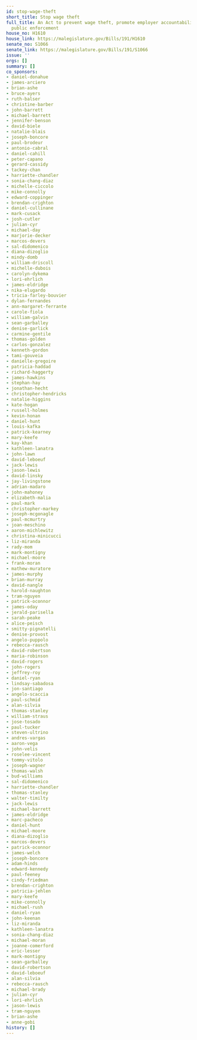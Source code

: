 ```yaml
---
id: stop-wage-theft
short_title: Stop wage theft
full_title: An Act to prevent wage theft, promote employer accountability, and enhance
  public enforcement
house_no: H1610
house_link: https://malegislature.gov/Bills/191/H1610
senate_no: S1066
senate_link: https://malegislature.gov/Bills/191/S1066
issue: ''
orgs: []
summary: []
co_sponsors:
- daniel-donahue
- james-arciero
- brian-ashe
- bruce-ayers
- ruth-balser
- christine-barber
- john-barrett
- michael-barrett
- jennifer-benson
- david-biele
- natalie-blais
- joseph-boncore
- paul-brodeur
- antonio-cabral
- daniel-cahill
- peter-capano
- gerard-cassidy
- tackey-chan
- harriette-chandler
- sonia-chang-diaz
- michelle-ciccolo
- mike-connolly
- edward-coppinger
- brendan-crighton
- daniel-cullinane
- mark-cusack
- josh-cutler
- julian-cyr
- michael-day
- marjorie-decker
- marcos-devers
- sal-didomenico
- diana-dizoglio
- mindy-domb
- william-driscoll
- michelle-dubois
- carolyn-dykema
- lori-ehrlich
- james-eldridge
- nika-elugardo
- tricia-farley-bouvier
- dylan-fernandes
- ann-margaret-ferrante
- carole-fiola
- william-galvin
- sean-garballey
- denise-garlick
- carmine-gentile
- thomas-golden
- carlos-gonzalez
- kenneth-gordon
- tami-gouveia
- danielle-gregoire
- patricia-haddad
- richard-haggerty
- james-hawkins
- stephan-hay
- jonathan-hecht
- christopher-hendricks
- natalie-higgins
- kate-hogan
- russell-holmes
- kevin-honan
- daniel-hunt
- louis-kafka
- patrick-kearney
- mary-keefe
- kay-khan
- kathleen-lanatra
- john-lawn
- david-leboeuf
- jack-lewis
- jason-lewis
- david-linsky
- jay-livingstone
- adrian-madaro
- john-mahoney
- elizabeth-malia
- paul-mark
- christopher-markey
- joseph-mcgonagle
- paul-mcmurtry
- joan-meschino
- aaron-michlewitz
- christina-minicucci
- liz-miranda
- rady-mom
- mark-montigny
- michael-moore
- frank-moran
- mathew-muratore
- james-murphy
- brian-murray
- david-nangle
- harold-naughton
- tram-nguyen
- patrick-oconnor
- james-oday
- jerald-parisella
- sarah-peake
- alice-peisch
- smitty-pignatelli
- denise-provost
- angelo-puppolo
- rebecca-rausch
- david-robertson
- maria-robinson
- david-rogers
- john-rogers
- jeffrey-roy
- daniel-ryan
- lindsay-sabadosa
- jon-santiago
- angelo-scaccia
- paul-schmid
- alan-silvia
- thomas-stanley
- william-straus
- jose-tosado
- paul-tucker
- steven-ultrino
- andres-vargas
- aaron-vega
- john-velis
- roselee-vincent
- tommy-vitolo
- joseph-wagner
- thomas-walsh
- bud-williams
- sal-didomenico
- harriette-chandler
- thomas-stanley
- walter-timilty
- jack-lewis
- michael-barrett
- james-eldridge
- marc-pacheco
- daniel-hunt
- michael-moore
- diana-dizoglio
- marcos-devers
- patrick-oconnor
- james-welch
- joseph-boncore
- adam-hinds
- edward-kennedy
- paul-feeney
- cindy-friedman
- brendan-crighton
- patricia-jehlen
- mary-keefe
- mike-connolly
- michael-rush
- daniel-ryan
- john-keenan
- liz-miranda
- kathleen-lanatra
- sonia-chang-diaz
- michael-moran
- joanne-comerford
- eric-lesser
- mark-montigny
- sean-garballey
- david-robertson
- david-leboeuf
- alan-silvia
- rebecca-rausch
- michael-brady
- julian-cyr
- lori-ehrlich
- jason-lewis
- tram-nguyen
- brian-ashe
- anne-gobi
history: []
---
```

